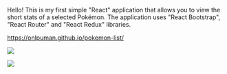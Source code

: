 Hello!
This is my first simple "React" application that allows you to view the short stats of a selected Pokémon.
The application uses "React Bootstrap", "React Router" and "React Redux" libraries.

https://onlpuman.github.io/pokemon-list/

![](https://user-images.githubusercontent.com/94569843/195475555-c9681537-554c-48a6-832d-88b502a3a847.png)

![](https://user-images.githubusercontent.com/94569843/195475722-b65b7d8b-bc16-476d-bca8-ca1366c0e917.png)
